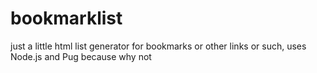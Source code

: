 # bookmarklist
just a little html list generator for bookmarks or other links or such, uses Node.js and Pug because why not
